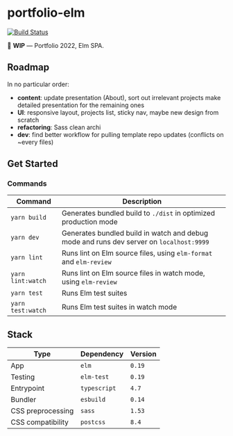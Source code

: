 # portfolio-elm

<a href="https://github.com/gregoryalbouy/portfolio-elm/actions">
  <img
    alt="Build Status"
    src="https://img.shields.io/github/workflow/status/gregoryalbouy/portfolio-elm/Lint%20&%20Test%20&%20Build"
  />
</a>

:construction: **WIP** — Portfolio 2022, Elm SPA.

## Roadmap

In no particular order:

- **content**: update presentation (About), sort out irrelevant projects make detailed presentation for the remaining ones
- **UI**: responsive layout, projects list, sticky nav, maybe new design from scratch
- **refactoring**: Sass clean archi
- **dev**: find better workflow for pulling template repo updates (conflicts on ~every files)

## Get Started

### Commands

|  Command          | Description                                                                             |
| ----------------- | --------------------------------------------------------------------------------------- |
| `yarn build`      | Generates bundled build to `./dist` in optimized production mode                        |
| `yarn dev`        | Generates bundled build in watch and debug mode and runs dev server on `localhost:9999` |
| `yarn lint`       | Runs lint on Elm source files, using `elm-format` and `elm-review`                      |
| `yarn lint:watch` | Runs lint on Elm source files in watch mode, using `elm-review`                         |
| `yarn test`       | Runs Elm test suites                                                                    |
| `yarn test:watch` | Runs Elm test suites in watch mode                                                      |

## Stack

| Type              | Dependency   | Version |
| ----------------- | ------------ | ------- |
| App               | `elm`        | `0.19`  |
| Testing           | `elm-test`   | `0.19`  |
| Entrypoint        | `typescript` | `4.7`   |
| Bundler           | `esbuild`    | `0.14`  |
| CSS preprocessing | `sass`       | `1.53`  |
| CSS compatibility | `postcss`    | `8.4`   |
